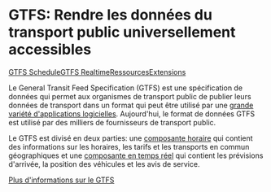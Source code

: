 # GTFS: Rendre les données du transport public universellement accessibles

<div class="landing-page">
    <a class="button" href="schedule">GTFS Schedule</a><a class="button" href="realtime">GTFS Realtime</a><a class="button" href="resources">Ressources</a><a class="button" href="extensions">Extensions</a>
</div>

Le General Transit Feed Specification (GTFS) est une spécification de données qui permet aux organismes de transport public de publier leurs données de transport dans un format qui peut être utilisé par une [grande variété d'applications logicielles](resources/apps). Aujourd'hui, le format de données GTFS est utilisé par des milliers de fournisseurs de transport public.

Le GTFS est divisé en deux parties: une [composante horaire](schedule) qui contient des informations sur les horaires, les tarifs et les transports en commun géographiques et une [composante en temps réel](realtime) qui contient les prévisions d'arrivée, la position des véhicules et les avis de service.

[Plus d'informations sur le GTFS](background.md)
